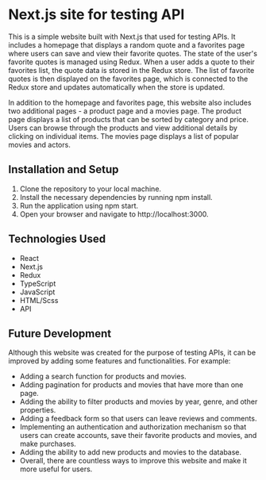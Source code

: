 # Next.js site for testing API

This is a simple website built with Next.js that used for testing APIs. It includes a homepage that displays a random quote and a favorites page where users can save and view their favorite quotes. The state of the user's favorite quotes is managed using Redux. When a user adds a quote to their favorites list, the quote data is stored in the Redux store. The list of favorite quotes is then displayed on the favorites page, which is connected to the Redux store and updates automatically when the store is updated.

In addition to the homepage and favorites page, this website also includes two additional pages - a product page and a movies page. The product page displays a list of products that can be sorted by category and price. Users can browse through the products and view additional details by clicking on individual items. The movies page displays a list of popular movies and actors. 

##  Installation and Setup

 1. Clone the repository to your local machine.
 2. Install the necessary dependencies by running npm install.
 3. Run the application using npm start.
 4. Open your browser and navigate to http://localhost:3000.
 
 ## Technologies Used
 - React
 - Next.js
 - Redux
 - TypeScript
 - JavaScript
 - HTML/Scss
 - API
 
 ## Future Development
 Although this website was created for the purpose of testing APIs, it can be improved by adding some features and functionalities. For example:

 - Adding a search function for products and movies.
 - Adding pagination for products and movies that have more than one page.
 - Adding the ability to filter products and movies by year, genre, and other properties.
 - Adding a feedback form so that users can leave reviews and comments.
 - Implementing an authentication and authorization mechanism so that users can create accounts, save their favorite products and movies, and make        purchases.
 - Adding the ability to add new products and movies to the database.
 - Overall, there are countless ways to improve this website and make it more useful for users.
